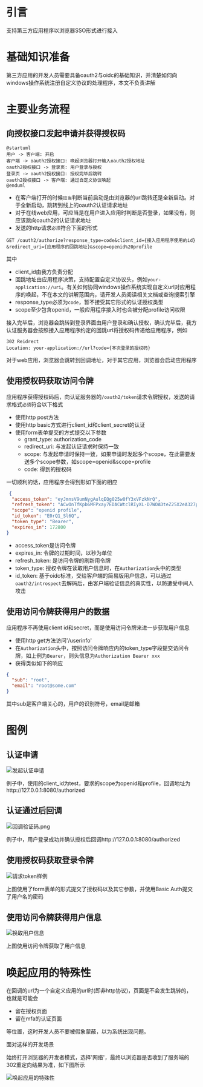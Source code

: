 # 引言

支持第三方应用程序以浏览器SSO形式进行接入

# 基础知识准备

第三方应用的开发人员需要具备oauth2与oidc的基础知识，并清楚如何向windows操作系统注册自定义协议的处理程序，本文不负责讲解

# 主要业务流程

## 向授权接口发起申请并获得授权码

```plantuml
@startuml
用户 -> 客户端: 开启
客户端 -> oauth2授权接口: 唤起浏览器打开输入oauth2授权地址
oauth2授权接口 -> 登录页: 用户登录与授权
登录页 -> oauth2授权接口: 授权完毕后跳转
oauth2授权接口 -> 客户端: 通过自定义协议唤起
@enduml
```

* 在客户端打开的时候`应当`判断当前启动是由浏览器的url跳转还是全新启动。对于全新启动，跳转到线上的oauth2认证请求地址
* 对于在线web应用，可应当是在用户进入应用时判断是否登录，如果没有，则应该跳向oauth2的认证请求地址
* 发送的http请求`必须`符合下面的形式

```http request
GET /oauth2/authorize?response_type=code&client_id={接入应用程序使用的id}
&redirect_uri={应用程序的回跳地址}&scope=openid%20profile
```

其中

* client_id由我方负责分配
* 回跳地址由应用程序决策，支持配置自定义协议头，例如`your-application://uri`。有关如何协同windows操作系统实现自定义url对应用程序的唤起，不在本文的讲解范围内，请开发人员阅读相关文档或查询搜索引擎
* response_type必须为`code`，暂不接受其它形式的认证授权类型
* scope至少包含openid，一般应用程序接入时也会被分配profile访问权限

接入完毕后，浏览器会跳转到登录界面由用户登录和确认授权，确认完毕后，我方认证服务器会按照接入应用程序约定的回跳url将授权码传递给应用程序，例如

```http request
302 Reidrect
Location: your-application://url?code={本次登录的授权码}
```

对于web应用，浏览器会跳转到回调地址，对于其它应用，浏览器会启动应用程序

## 使用授权码获取访问令牌

应用程序获得授权码后，向认证服务器的`/oauth2/token`请求令牌授权，发送的请求格式`必须`符合以下格式

* 使用http post方法
* 使用http basic方式进行client_id和client_secret的认证
* 使用form表单提交的方式提交以下参数
    * grant_type: authorization_code
    * redirect_uri: 与发起认证请求时保持一致
    * scope: 与发起申请时保持一致，如果申请时发起多个scope，在此需要发送多个scope参数，如scope=openid&scope=profile
    * code: 得到的授权码

一切顺利的话，应用程序会得到形如下面的相应

```json
 {
  "access_token": "eyJmnsV9umNygAulqEQg025w0fY3xVFzkNrQ",
  "refresh_token": "ACwOnTfKpb6MFPxay7EDACWtclRIyXL-D7WOADteZ25X2eA327pYnUQ",
  "scope": "openid profile",
  "id_token": "E0rQ1_Sl6Q",
  "token_type": "Bearer",
  "expires_in": 172800
}
```

* access_token是访问令牌
* expires_in: 令牌的过期时间，以秒为单位
* refresh_token: 是访问令牌的刷新用令牌
* token_type: 授权令牌在读取用户信息时，在`Authorization`头中的类型
* id_token: 基于oidc标准，交给客户端的简易版用户信息，可以通过`oauth2/introspect`去解码后，由客户端验证信息的真实性，以防遭受中间人攻击

## 使用访问令牌获得用户的数据

应用程序不再使用client id和secret，而是使用访问令牌来进一步获取用户信息

* 使用http get方法访问'/userinfo'
* 在`Authorization`头中，按照访问令牌响应内的token_type字段提交访问令牌，如上例为`Bearer`，则头信息为`Authorization Bearer xxx`
* 获得类似如下的响应

```json
{
  "sub": "root",
  "email": "root@some.com"
}
```

其中sub是客户端关心的，用户的识别符号，email是邮箱

# 图例

## 认证申请

![发起认证申请](../media/发起认证申请.png)

例子中，使用的client_id为test，要求的scope为openid和profile，回调地址为http://127.0.0.1:8080/authorized

## 认证通过后回调

![回调验证码.png](../media/回调验证码.png)

例子中，用户登录成功并确认授权后回调http://127.0.0.1:8080/authorized

## 使用授权码获取登录令牌

![请求token样例](../media/请求token样例.png)

上图使用了form表单的形式提交了授权码以及其它参数，并使用Basic Auth提交了用户名的密码

## 使用访问令牌获得用户信息

![换取用户信息](../media/换取用户信息.png)

上图使用访问令牌获取了用户信息

# 唤起应用的特殊性

在回调的url为一个自定义应用的url时(即非http协议)，页面是不会发生跳转的，也就是可能会

* 留在授权页面
* 留在mfa的认证页面

等位置，这时开发人员不要被假象蒙蔽，以为系统出现问题。

面对这样的开发场景

始终打开浏览器的开发者模式，选择'网络'，最终以浏览器是否收到了服务端的302重定向结果为准，如下图所示

![唤起应用的特殊性](../media/唤起应用的特殊性.png)




